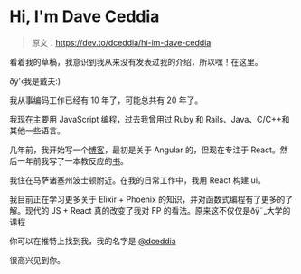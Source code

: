 # Hi, I'm Dave Ceddia

> 原文：<https://dev.to/dceddia/hi-im-dave-ceddia>

看着我的草稿，我意识到我从来没有发表过我的介绍，所以嘿！在这里。

ðÿ'‹我是戴夫:)

我从事编码工作已经有 10 年了，可能总共有 20 年了。

我现在主要用 JavaScript 编程，过去我曾用过 Ruby 和 Rails、Java、C/C++和其他一些语言。

几年前，我开始写一个[博客](https://daveceddia.com)，最初是关于 Angular 的，但现在专注于 React。然后一年前我写了一本教反应的[书](https://daveceddia.com/pure-react/)。

我住在马萨诸塞州波士顿附近。在我的日常工作中，我用 React 构建 ui。

我目前正在学习更多关于 Elixir + Phoenix 的知识，并对函数式编程有了更多的了解。现代的 JS + React 真的改变了我对 FP 的看法。原来这不仅仅是ðÿ˜„大学的课程

你可以在推特上找到我，我的名字是 [@dceddia](https://twitter.com/dceddia)

很高兴见到你。